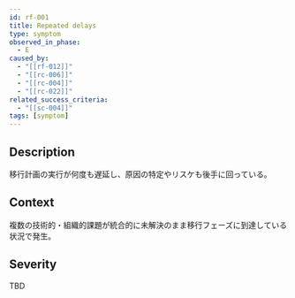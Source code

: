 ```yaml
---
id: rf-001
title: Repeated delays
type: symptom
observed_in_phase:
  - E
caused_by:
  - "[[rf-012]]"
  - "[[rc-006]]"
  - "[[rc-004]]"
  - "[[rc-022]]"
related_success_criteria:
  - "[[sc-004]]"
tags: [symptom]
---
```


## Description
移行計画の実行が何度も遅延し、原因の特定やリスケも後手に回っている。

## Context
複数の技術的・組織的課題が統合的に未解決のまま移行フェーズに到達している状況で発生。

## Severity
TBD